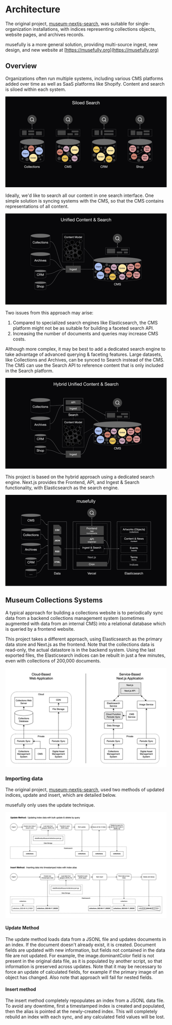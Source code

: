 # Architecture

The original project, [museum-nextjs-search](https://github.com/derekphilipau/museum-nextjs-search), was suitable for single-organization installations, with indices representing collections objects, website pages, and archives records.

musefully is a more general solution, providing multi-source ingest, new design, and new website at [https://musefully.org](https://musefully.org)

## Overview

Organizations often run multiple systems, including various CMS platforms added over time as well as SaaS platforms like Shopify.  Content and search is siloed within each system.

![Search Problem](./img/search1.jpg)

Ideally, we'd like to search all our content in one search interface.  One simple solution is syncing systems with the CMS, so that the CMS contains representations of all content.

![Search Problem](./img/search2.jpg)

Two issues from this approach may arise:
1. Compared to specialized search engines like Elasticsearch, the CMS platform might not be as suitable for building a faceted search API.
2. Increasing the number of documents and queries may increase CMS costs.

Although more complex, it may be best to add a dedicated search engine to take advantage of advanced querying & faceting features.  Large datasets, like Collections and Archives, can be synced to Search instead of the CMS.  The CMS can use the Search API to reference content that is only included in the Search platform.

![Search Problem](./img/search3.jpg)

This project is based on the hybrid approach using a dedicated search engine.  Next.js provides the Frontend, API, and Ingest & Search functionality, with Elasticsearch as the search engine.

![Search Problem](./img/search4.jpg)

## Museum Collections Systems

A typical approach for building a collections website is to periodically sync data from a backend collections management system (sometimes augmented with data from an internal CMS) into a relational database which is queried by a frontend website.

This project takes a different approach, using Elasticsearch as the primary data store and Next.js as the frontend. Note that the collections data is read-only, the actual datastore is in the backend system. Using the last exported files, the Elasticsearch indices can be rebuilt in just a few minutes, even with collections of 200,000 documents.

![System Design](./img/CollectionsSystem.png)

### Importing data

The original project, [museum-nextjs-search](https://github.com/derekphilipau/museum-nextjs-search), used two methods of updated indices, update and insert, which are detailed below.

musefully only uses the update technique.

![Loading data with Update and Insert methods](./img/UpdateInsertIndex.png)

#### Update Method

The update method loads data from a JSONL file and updates documents in an index. If the document doesn't already exist, it is created. Document fields are updated with new information, but fields not contained in the data file are not updated. For example, the image.dominantColor field is not present in the original data file, as it is populated by another script, so that information is preserved across updates. Note that it may be necessary to force an update of calculated fields, for example if the primary image of an object has changed. Also note that approach will fail for nested fields.

#### Insert method

The insert method completely repopulates an index from a JSONL data file. To avoid any downtime, first a timestamped index is created and populated, then the alias is pointed at the newly-created index. This will completely rebuild an index with each sync, and any calculated field values will be lost.
